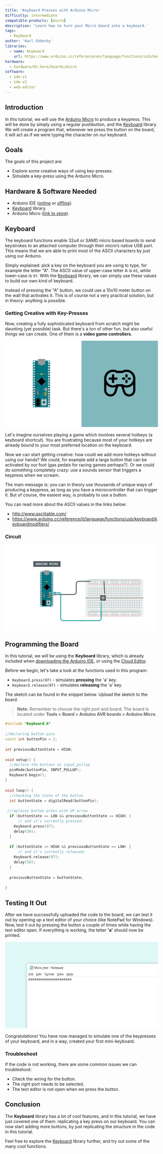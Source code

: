 ```yaml
---
title: 'Keyboard Presses with Arduino Micro'
difficulty: intermediate
compatible-products: [micro]
description: 'Learn how to turn your Micro board into a keyboard.'
tags:
  - Keyboard
author: 'Karl Söderby'
libraries: 
  - name: Keyboard
    url: https://www.arduino.cc/reference/en/language/functions/usb/keyboard/
hardware:
  - hardware/02.hero/boards/micro
software:
  - ide-v1
  - ide-v2
  - web-editor
---
```


## Introduction 

In this tutorial, we will use the [Arduino Micro](https://store.arduino.cc/arduino-micro) to produce a keypress. This will be done by simply using a regular pushbutton, and the [Keyboard](https://www.arduino.cc/reference/en/language/functions/usb/keyboard/) library. We will create a program that, whenever we press the button on the board, it will act as if we were typing the character on our keyboard.

## Goals

The goals of this project are:

- Explore some creative ways of using key-presses.
- Simulate a key-press using the Arduino Micro.

## Hardware & Software Needed

- Arduino IDE ([online](https://create.arduino.cc/) or [offline](https://www.arduino.cc/en/main/software)).
- [Keyboard](https://www.arduino.cc/reference/en/language/functions/usb/keyboard/) library.
- Arduino Micro ([link to store](https://store.arduino.cc/arduino-micro)).

## Keyboard

The keyboard functions enable 32u4 or SAMD micro based boards to send keystrokes to an attached computer through their micro’s native USB port. This means that we are able to print most of the ASCII characters by just using our Arduino.

Simply explained: pick a key on the keyboard you are using to type, for example the letter "A". The ASCII value of upper-case letter A is `65`, while lower-case is `97`. With the [Keyboard](https://www.arduino.cc/reference/en/language/functions/usb/keyboard/) library, we can simply use these values to build our own kind of keyboard.

Instead of pressing the "A" button, we could use a 10x10 meter button on the wall that activates it. This is of course not a very practical solution, but in theory: anything is possible.

### Getting Creative with Key-Presses

Now, creating a fully sophisticated keyboard from scratch might be daunting (yet possible) task. But there's a ton of other fun, but also useful things we can create. One of them is a **video game controllers**. 

![The Micro as a game controller.](assets/micro_1.png)

Let's imagine ourselves playing a game which involves several hotkeys (a keyboard shortcut). You are frustrating because most of your hotkeys are already bound to your most preferred location on the keyboard. 

Now we can start getting creative: how could we add more hotkeys without using our hands? We could, for example add a large button that can be activated by our foot (gas pedals for racing games perhaps?). Or we could do something completely crazy: use a sounds sensor that triggers a keypress when we scream. 

The main message is: you can in theory use thousands of unique ways of producing a keypress, as long as you have a microcontroller that can trigger it. But of course, the easiest way, is probably to use a button. 

You can read more about the ASCII values in the links below:

- http://www.asciitable.com/
- https://www.arduino.cc/reference/it/language/functions/usb/keyboard/keyboardmodifiers/

### Circuit

![The circuit.](assets/micro_2.png)

## Programming the Board

In this tutorial, we will be using the **Keyboard** library, which is already included when [downloading the Arduino IDE](https://www.arduino.cc/en/software), or using the [Cloud Editor](https://create.arduino.cc/editor).

Before we begin, let's take a look at the functions used in this program:

- `Keyboard.press(97)` - simulates **pressing** the 'a' key.  
- `Keyboard.release(97)` - simulates **releasing** the 'a' key.

The sketch can be found in the snippet below. Upload the sketch to the board.

>**Note:** Remember to choose the right port and board. The board is located under **Tools > Board > Arduino AVR boards > Arduino Micro**. 

```cpp
#include "Keyboard.h"

//declaring button pins
const int buttonPin = 2;          

int previousButtonState = HIGH; 

void setup() {
  //declare the buttons as input_pullup
  pinMode(buttonPin, INPUT_PULLUP);  
  Keyboard.begin();
}

void loop() {
  //checking the state of the button
  int buttonState = digitalRead(buttonPin);
  
 //replaces button press with UP arrow
  if (buttonState == LOW && previousButtonState == HIGH) {
      // and it's currently pressed:
    Keyboard.press(97);
    delay(50);
  }

  if (buttonState == HIGH && previousButtonState == LOW) {
      // and it's currently released:
    Keyboard.release(97);
    delay(50);
  }
 
  previousButtonState = buttonState;

}
```

## Testing It Out

After we have successfully uploaded the code to the board, we can test it out by opening up a text editor of your choice (like NotePad for Windows). Now, test it out by pressing the button a couple of times while having the text editor open. If everything is working, the letter **'a'** should now be printed.

![The letter a printed in the monitor.](assets/micro_3.png)

Congratulations! You have now managed to simulate one of the keypresses of your keyboard, and in a way, created your first mini-keyboard.

### Troubleshoot

If the code is not working, there are some common issues we can troubleshoot:

- Check the wiring for the button.
- The right port needs to be selected.
- The text editor is not open when we press the button.

## Conclusion

The **Keyboard** library has a lot of cool features, and in this tutorial, we have just covered one of them: replicating a key press on our keyboard. You can now start adding more buttons, by just replicating the structure in the code in this tutorial.

Feel free to explore the [Keyboard](https://www.arduino.cc/reference/en/language/functions/usb/keyboard/) library further, and try out some of the many cool functions.
